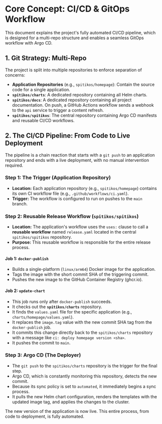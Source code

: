 # Core Concept: CI/CD & GitOps Workflow

This document explains the project's fully automated CI/CD pipeline, which is designed for a multi-repo structure and enables a seamless GitOps workflow with Argo CD.

## 1. Git Strategy: Multi-Repo

The project is split into multiple repositories to enforce separation of concerns:

- **Application Repositories** (e.g., `spitikos/homepage`): Contain the source code for a single application.
- **`spitikos/charts`**: A dedicated repository containing all Helm charts.
- **`spitikos/docs`**: A dedicated repository containing all project documentation. On push, a GitHub Actions workflow sends a webhook to the `api` service to trigger a content refresh.
- **`spitikos/spitikos`**: The central repository containing Argo CD manifests and reusable CI/CD workflows.

## 2. The CI/CD Pipeline: From Code to Live Deployment

The pipeline is a chain reaction that starts with a `git push` to an application repository and ends with a live deployment, with no manual intervention required.

### Step 1: The Trigger (Application Repository)

- **Location:** Each application repository (e.g., `spitikos/homepage`) contains its own CI workflow file (e.g., `.github/workflows/ci.yaml`).
- **Trigger:** The workflow is configured to run on pushes to the `main` branch.

### Step 2: Reusable Release Workflow (`spitikos/spitikos`)

- **Location:** The application's workflow uses the `uses:` clause to call a **reusable workflow** named `release.yaml` located in the central `spitikos/spitikos` repository.
- **Purpose:** This reusable workflow is responsible for the entire release process.

#### Job 1: `docker-publish`

- Builds a single-platform (`linux/arm64`) Docker image for the application.
- Tags the image with the short commit SHA of the triggering commit.
- Pushes the new image to the GitHub Container Registry (ghcr.io).

#### Job 2: `update-chart`

- This job runs only after `docker-publish` succeeds.
- It checks out the **`spitikos/charts`** repository.
- It finds the `values.yaml` file for the specific application (e.g., `charts/homepage/values.yaml`).
- It replaces the `image.tag` value with the new commit SHA tag from the `docker-publish` job.
- It commits this change directly back to the `spitikos/charts` repository with a message like `ci: deploy homepage version <sha>`.
- It pushes the commit to `main`.

### Step 3: Argo CD (The Deployer)

- The `git push` to the `spitikos/charts` repository is the trigger for the final step.
- Argo CD, which is constantly monitoring this repository, detects the new commit.
- Because its sync policy is set to `automated`, it immediately begins a sync process.
- It pulls the new Helm chart configuration, renders the templates with the updated image tag, and applies the changes to the cluster.

The new version of the application is now live. This entire process, from code to deployment, is fully automated.
